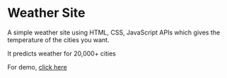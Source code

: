 # Weather Site

A simple weather site using HTML, CSS, JavaScript APIs which gives the temperature of the cities you want.

It predicts weather for 20,000+ cities


For demo, [click here](https://wheathersite.netlify.app)

